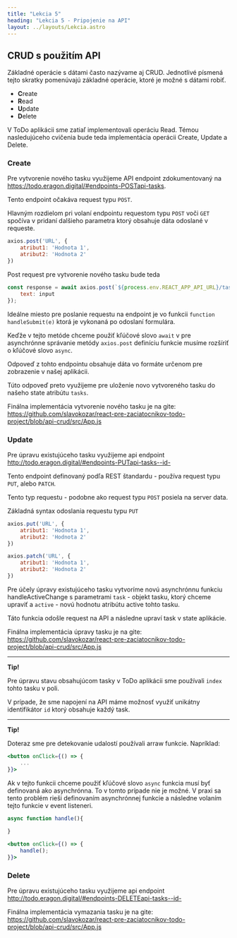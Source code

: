 ```yaml
---
title: "Lekcia 5"
heading: "Lekcia 5 - Pripojenie na API"
layout: ../layouts/Lekcia.astro
---
```


## CRUD s použitím API 

Základné operácie s dátami často nazývame aj CRUD. Jednotlivé písmená tejto skratky pomenúvajú základné operácie, ktoré je možné s dátami robiť.

- **C**reate 
- **R**ead
- **U**pdate
- **D**elete

V ToDo aplikácii sme zatiaľ implementovali operáciu Read. Témou nasledujúceho cvičenia bude teda implementácia operácii Create, Update a Delete. 


### Create

Pre vytvorenie nového tasku využijeme API endpoint zdokumentovaný na 
<a href="https://todo.eragon.digital/#endpoints-POSTapi-tasks" target="_blank">https://todo.eragon.digital/#endpoints-POSTapi-tasks</a>.

Tento endpoint očakáva request typu `POST`. 

Hlavným rozdielom pri volaní endpointu requestom typu `POST` voči `GET` spočíva v pridaní dalšieho parametra ktorý obsahuje dáta odoslané v requeste. 

```js
axios.post('URL', {
    atribut1: 'Hodnota 1',
    atribut2: 'Hodnota 2'
})
```

Post request pre vytvorenie nového tasku bude teda 

```js
const response = await axios.post(`${process.env.REACT_APP_API_URL}/tasks?api_token=${process.env.REACT_APP_API_TOKEN}`, {
    text: input
});
```

Ideálne miesto pre poslanie requestu na endpoint je vo funkcii `function handleSubmit(e)` ktorá je vykonaná po odoslaní formulára. 

Keďže v tejto metóde chceme použiť kľúčové slovo `await` v pre asynchrónne správanie metódy `axios.post` definíciu funkcie musíme rozšíriť o kľúčové slovo `async`. 

Odpoveď z tohto endpointu obsahuje dáta vo formáte určenom pre zobrazenie v našej aplikácii. 

Túto odpoveď preto využijeme pre uloženie novo vytvoreného tasku do našeho state atribútu `tasks`. 

Finálna implementácia vytvorenie nového tasku je na gite:
https://github.com/slavokozar/react-pre-zaciatocnikov-todo-project/blob/api-crud/src/App.js


### Update

Pre úpravu existujúceho tasku využijeme api endpoint http://todo.eragon.digital/#endpoints-PUTapi-tasks--id-

Tento endpoint definovaný podľa REST štandardu - používa request typu `PUT`, alebo `PATCH`. 

Tento typ requestu - podobne ako request typu `POST` posiela na server data.

Základná syntax odoslania requestu typu `PUT`


```js
axios.put('URL', {
    atribut1: 'Hodnota 1',
    atribut2: 'Hodnota 2'
})
```
```js
axios.patch('URL', {
    atribut1: 'Hodnota 1',
    atribut2: 'Hodnota 2'
})
```

Pre účely úpravy existujúceho tasku vytvoríme novú asynchrónnu funkciu handleActiveChange s parametrami `task` - objekt tasku, ktorý chceme upraviť a `active` - novú hodnotu atribútu active tohto tasku.

Táto funkcia odošle request na API a následne upraví task v state aplikácie.

Finálna implementácia úpravy tasku je na gite:
https://github.com/slavokozar/react-pre-zaciatocnikov-todo-project/blob/api-crud/src/App.js


---

**Tip!**

Pre úpravu stavu obsahujúcom tasky v ToDo aplikácii sme používali `index` tohto tasku v poli. 

V prípade, že sme napojení na API máme možnosť využiť unikátny identifikátor `id` ktorý obsahuje každý task.

---

**Tip!**

Doteraz sme pre detekovanie udalostí používali arraw funkcie. 
Napríklad:

```jsx
<button onClick={() => {  
    ...
}}>
```

Ak v tejto funkcii chceme použiť kľúčové slovo `async` funkcia musí byť definovaná ako asynchrónna. To v tomto prípade nie je možné. 
V praxi sa tento problém rieši definovaním asynchrónnej funkcie a následne volaním tejto funkcie v event listeneri. 

```jsx
async function handle(){
    
}

<button onClick={() => {  
    handle();
}}>
```

### Delete

Pre úpravu existujúceho tasku využijeme api endpoint http://todo.eragon.digital/#endpoints-DELETEapi-tasks--id-

Finálna implementácia vymazania tasku je na gite:
https://github.com/slavokozar/react-pre-zaciatocnikov-todo-project/blob/api-crud/src/App.js


